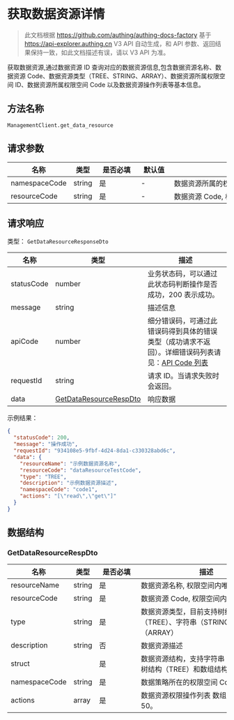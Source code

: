 # 获取数据资源详情

<!--
  警告⚠️：
  不要直接修改该文档，
  https://github.com/Authing/authing-docs-factory
  使用该项目进行生成
-->

<LastUpdated />

> 此文档根据 https://github.com/authing/authing-docs-factory 基于 https://api-explorer.authing.cn V3 API 自动生成，和 API 参数、返回结果保持一致，如此文档描述有误，请以 V3 API 为准。

获取数据资源,通过数据资源 ID 查询对应的数据资源信息,包含数据资源名称、数据资源 Code、数据资源类型（TREE、STRING、ARRAY）、数据资源所属权限空间 ID、数据资源所属权限空间 Code 以及数据资源操作列表等基本信息。

## 方法名称

`ManagementClient.get_data_resource`

## 请求参数

| 名称 | 类型 | <div style="width:80px">是否必填</div> | <div style="width:60px">默认值</div> | <div style="width:300px">描述</div> | <div style="width:200px">示例值</div> |
| ---- | ---- | ---- | ---- | ---- | ---- |
 | namespaceCode | string  | 是 | - | 数据资源所属的权限空间 Code  | `examplePermissionNamespace` |
 | resourceCode | string  | 是 | - | 数据资源 Code, 权限空间内唯一  | `dataResourceTestCode` |




## 请求响应

类型： `GetDataResourceResponseDto`

| 名称 | 类型 | 描述 |
| ---- | ---- | ---- |
| statusCode | number | 业务状态码，可以通过此状态码判断操作是否成功，200 表示成功。 |
| message | string | 描述信息 |
| apiCode | number | 细分错误码，可通过此错误码得到具体的错误类型（成功请求不返回）。详细错误码列表请见：[API Code 列表](https://api-explorer.authing.cn/?tag=group/%E5%BC%80%E5%8F%91%E5%87%86%E5%A4%87#tag/%E5%BC%80%E5%8F%91%E5%87%86%E5%A4%87/%E9%94%99%E8%AF%AF%E5%A4%84%E7%90%86/apiCode) |
| requestId | string | 请求 ID。当请求失败时会返回。 |
| data | <a href="#GetDataResourceRespDto">GetDataResourceRespDto</a> | 响应数据 |



示例结果：

```json
{
  "statusCode": 200,
  "message": "操作成功",
  "requestId": "934108e5-9fbf-4d24-8da1-c330328abd6c",
  "data": {
    "resourceName": "示例数据资源名称",
    "resourceCode": "dataResourceTestCode",
    "type": "TREE",
    "description": "示例数据资源描述",
    "namespaceCode": "code1",
    "actions": "[\"read\",\"get\"]"
  }
}
```

## 数据结构


### <a id="GetDataResourceRespDto"></a> GetDataResourceRespDto

| 名称 | 类型 | <div style="width:80px">是否必填</div> | <div style="width:300px">描述</div> | <div style="width:200px">示例值</div> |
| ---- |  ---- | ---- | ---- | ---- |
| resourceName | string | 是 | 数据资源名称, 权限空间内唯一   |  `示例数据资源名称` |
| resourceCode | string | 是 | 数据资源 Code, 权限空间内唯一   |  `dataResourceTestCode` |
| type | string | 是 | 数据资源类型，目前支持树结构（TREE）、字符串（STRING）、数组（ARRAY）   | TREE |
| description | string | 否 | 数据资源描述   |  `示例数据资源描述` |
| struct |  | 是 | 数据资源结构，支持字符串（STRING）、树结构（TREE）和数组结构（ARRAY）。   |  |
| namespaceCode | string | 是 | 数据策略所在的权限空间 Code   |  `code1` |
| actions | array | 是 | 数据资源权限操作列表 数组长度限制：50。  |  `["read","get"]` |


